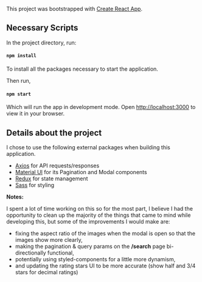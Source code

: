 This project was bootstrapped with [Create React App](https://github.com/facebook/create-react-app).

## Necessary Scripts

In the project directory, run:

#### `npm install`

To install all the packages necessary to start the application.

Then run,

#### `npm start`

Which will run the app in development mode.
Open [http://localhost:3000](http://localhost:3000) to view it in your browser.

## Details about the project

I chose to use the following external packages when building this application.
- [Axios](https://axios-http.com/) for API requests/responses
- [Material UI](https://mui.com/material-ui/getting-started/) for its Pagination and Modal components
- [Redux](https://redux.js.org/) for state management
- [Sass](https://sass-lang.com/) for styling

__Notes:__

I spent a lot of time working on this so for the most part, I believe I had the opportunity to clean up the majority of the things that came to mind while developing this, but some of the improvements I would make are:
- fixing the aspect ratio of the images when the modal is open so that the images show more clearly,
- making the pagination & query params on the **/search** page bi-directionally functional,
- potentially using styled-components for a little more dynamism,
- and updating the rating stars UI to be more accurate (show half and 3/4 stars for decimal ratings)





